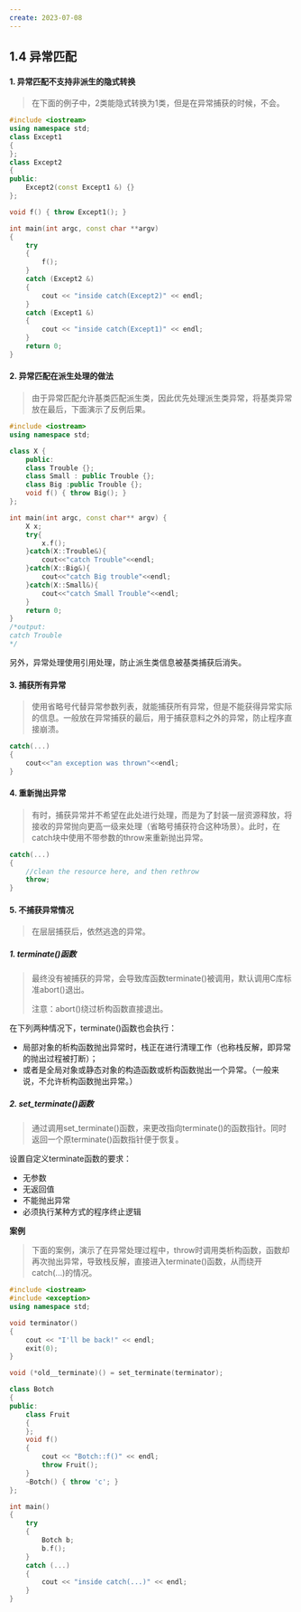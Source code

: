 ```yaml
---
create: 2023-07-08
---
```

## 1.4 异常匹配

#### 1. 异常匹配不支持非派生的隐式转换

> 在下面的例子中，2类能隐式转换为1类，但是在异常捕获的时候，不会。

```C++
#include <iostream>
using namespace std;
class Except1
{
};
class Except2
{
public:
    Except2(const Except1 &) {}
};

void f() { throw Except1(); }

int main(int argc, const char **argv)
{
    try
    {
        f();
    }
    catch (Except2 &)
    {
        cout << "inside catch(Except2)" << endl;
    }
    catch (Except1 &)
    {
        cout << "inside catch(Except1)" << endl;
    }
    return 0;
}
```

#### 2. 异常匹配在派生处理的做法

> 由于异常匹配允许基类匹配派生类，因此优先处理派生类异常，将基类异常放在最后，下面演示了反例后果。

```C++
#include <iostream>
using namespace std;

class X {
    public:
    class Trouble {};
    class Small : public Trouble {};
    class Big :public Trouble {};
    void f() { throw Big(); }
};

int main(int argc, const char** argv) {
    X x;
    try{
        x.f();
    }catch(X::Trouble&){
        cout<<"catch Trouble"<<endl;
    }catch(X::Big&){
        cout<<"catch Big trouble"<<endl;
    }catch(X::Small&){
        cout<<"catch Small Trouble"<<endl;
    }
    return 0;
}
/*output:
catch Trouble
*/
```

另外，异常处理使用引用处理，防止派生类信息被基类捕获后消失。

#### 3. 捕获所有异常

> 使用省略号代替异常参数列表，就能捕获所有异常，但是不能获得异常实际的信息。一般放在异常捕获的最后，用于捕获意料之外的异常，防止程序直接崩溃。

```C++
catch(...)
{
    cout<<"an exception was thrown"<<endl;
}
```

#### 4. 重新抛出异常

> 有时，捕获异常并不希望在此处进行处理，而是为了封装一层资源释放，将接收的异常抛向更高一级来处理（省略号捕获符合这种场景）。此时，在catch块中使用不带参数的throw来重新抛出异常。

```C++
catch(...)
{
    //clean the resource here, and then rethrow
    throw;
}
```

#### 5. 不捕获异常情况

> 在层层捕获后，依然逃逸的异常。

##### 1. terminate()函数

> 最终没有被捕获的异常，会导致库函数terminate()被调用，默认调用C库标准abort()退出。
>
> 注意：abort()绕过析构函数直接退出。

在下列两种情况下，terminate()函数也会执行：

* 局部对象的析构函数抛出异常时，栈正在进行清理工作（也称栈反解，即异常的抛出过程被打断）；
* 或者是全局对象或静态对象的构造函数或析构函数抛出一个异常。（一般来说，不允许析构函数抛出异常。）

##### 2. set_terminate()函数

> 通过调用set_terminate()函数，来更改指向terminate()的函数指针。同时返回一个原terminate()函数指针便于恢复。

设置自定义terminate函数的要求：

* 无参数
* 无返回值
* 不能抛出异常
* 必须执行某种方式的程序终止逻辑

**案例**

> 下面的案例，演示了在异常处理过程中，throw时调用类析构函数，函数却再次抛出异常，导致栈反解，直接进入terminate()函数，从而绕开catch(...)的情况。

```C++
#include <iostream>
#include <exception>
using namespace std;

void terminator()
{
    cout << "I'll be back!" << endl;
    exit(0);
}

void (*old__terminate)() = set_terminate(terminator);

class Botch
{
public:
    class Fruit
    {
    };
    void f()
    {
        cout << "Botch::f()" << endl;
        throw Fruit();
    }
    ~Botch() { throw 'c'; }
};

int main()
{
    try
    {
        Botch b;
        b.f();
    }
    catch (...)
    {
        cout << "inside catch(...)" << endl;
    }
}

```

